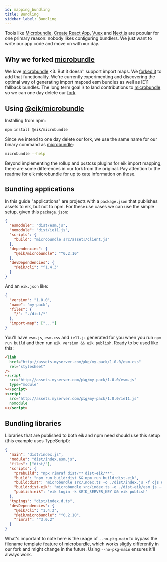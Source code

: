 ```yaml
---
id: mapping_bundling
title: Bundling
sidebar_label: Bundling
---
```


Tools like [Microbundle], [Create React App][cra], [Vuex] and [Next.js] are popular for one primary reason: nobody likes configuring bundlers. We just want to write our app code and move on with our day.

## Why we forked [microbundle]

We love [microbundle] <3. But it doesn't support import maps. We [forked it][eik-microbundle] to add that functionality. We're currently experimenting and discovering the optimal way of generating import mapped esm bundles as well as IE11 fallback bundles. The long term goal is to land contributions to [microbundle] so we can one day delete our [fork][eik-microbundle].

## Using [@eik/microbundle][eik-microbundle]

Installing from npm:

```sh
npm install @eik/microbundle
```

Since we intend to one day delete our fork, we use the same name for our binary command as [microbundle]:

```sh
microbundle --help
```

Beyond implementing the rollup and postcss plugins for eik import mapping, there are some differences in our fork from the original. Pay attention to the readme for eik microbundle for up to date information on those.

## Bundling applications

In this guide "applications" are projects with a `package.json` that publishes assets to eik, but not to npm.
For these use cases we can use the simple setup, given this `package.json`:

```json
{
  "esmodule": "dist/esm.js",
  "nomodule": "dist/ie11.js",
  "scripts": {
    "build": "microbundle src/assets/client.js"
  },
  "dependencies": {
    "@eik/microbundle": "^0.2.10"
  },
  "devDependencies": {
    "@eik/cli": "^1.4.3"
  }
}
```

And an `eik.json` like:

```json
{
  "version": "1.0.0",
  "name": "my-pack",
  "files": {
    "/": "./dist/*"
  },
  "import-map": ["..."]
}
```

You'll have `esm.js`, `esm.css` and `ie11.js` generated for you when you run `npm run build` and then run `eik version && eik publish`. Ready to be used like this:

```html
<link
  href="http://assets.myserver.com/pkg/my-pack/1.0.0/esm.css"
  rel="stylesheet"
/>
<script
  src="http://assets.myserver.com/pkg/my-pack/1.0.0/esm.js"
  type="module"
></script>
<script
  src="http://assets.myserver.com/pkg/my-pack/1.0.0/ie11.js"
  nomodule
></script>
```

## Bundling libraries

Libraries that are published to both eik and npm need should use this setup (this example uses TypeScript):

```json
{
  "main": "dist/index.js",
  "module": "dist/index.esm.js",
  "files": ["dist/"],
  "scripts": {
    "prebuild": "npx rimraf dist/** dist-eik/**",
    "build": "npm run build:dist && npm run build:dist-eik",
    "build:dist": "microbundle src/index.ts -o ./dist/index.js -f cjs && microbundle src/index.ts -o ./dist/index.esm.js -f esm --no-pkg-main",
    "build:dist-eik": "microbundle src/index.ts -o ./dist-eik/esm.js --no-pkg-main -f modern && microbundle src/index.ts -o ./dist-eik/ie11.js --no-pkg-main -f iife",
    "publish:eik": "eik login -k $EIK_SERVER_KEY && eik publish"
  },
  "typings": "dist/index.d.ts",
  "devDependencies": {
    "@eik/cli": "1.4.3",
    "@eik/microbundle": "^0.2.10",
    "rimraf": "^3.0.2"
  }
}
```

What's important to note here is the usage of `--no-pkg-main` to bypass the filename template feature of microbundle, which works sligtly differently in our fork and might change in the future. Using `--no-pkg-main` ensures it'll always work.

[eik-microbundle]: https://github.com/eik-lib/microbundle#readme
[microbundle]: https://github.com/developit/microbundle#readme
[cra]: https://create-react-app.dev/
[vuex]: https://vuex.vuejs.org/
[next.js]: https://nextjs.org/
